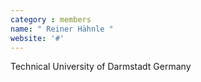 ```yaml
---
category : members
name: " Reiner Hähnle " 
website: '#'
---
```

Technical University of Darmstadt
Germany

